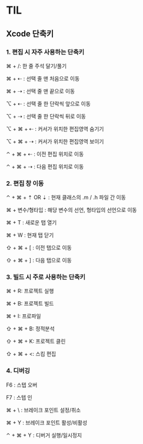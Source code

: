 # TIL


## Xcode 단축키

### 1. 편집 시 자주 사용하는 단축키

⌘ + /: 한 줄 주석 달기/풀기


⌘ + ⇠ : 선택 줄 맨 처음으로 이동

⌘ + ⇢ : 선택 줄 맨 끝으로 이동

⌥ + ⇠ : 선택 줄 한 단락씩 앞으로 이동

⌥ + ⇢ : 선택 줄 한 단락씩 뒤로 이동

⌥ + ⌘ + ⇠ : 커서가 위치한 편집영역 숨기기

⌥ + ⌘ + ⇢ : 커서가 위치한 편집영역 보이기

⌃ + ⌘ + ⇠ : 이전 편집 위치로 이동

⌃ + ⌘ + ⇢ : 다음 편집 위치로 이동


### 2. 편집 창 이동

⌃ + ⌘ + ⇡ OR ⇣ : 현재 클래스의 .m / .h 파일 간 이동

⌘ + 변수/형타입 : 해당 변수의 선언, 형타입의 선언으로 이동

⌘ + T : 새로운 탭 열기

⌘ + W : 현재 탭 닫기

⇧ + ⌘ + [ : 이전 탭으로 이동

⇧ + ⌘ + ] : 다음 탭으로 이동


### 3. 빌드 시 주로 사용하는 단축키

⌘ + R: 프로젝트 실행

⌘ + B: 프로젝트 빌드

⌘ + I: 프로파일

⇧ + ⌘ + B: 정적분석

⇧ + ⌘ + K: 프로젝트 클린

⇧ + ⌘ + <: 스킴 편집


### 4. 디버깅

F6 : 스텝 오버

F7 : 스텝 인

⌘ + \ : 브레이크 포인트 설정/취소 

⌘ + Y : 브레이크 포인트 활성/비활성

⌃ + ⌘ + Y : 디버거 실행/일시정지

